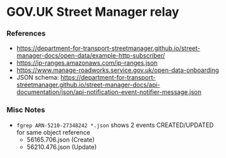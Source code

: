 # GOV.UK Street Manager relay

### References

* https://department-for-transport-streetmanager.github.io/street-manager-docs/open-data/example-http-subscriber/
* https://ip-ranges.amazonaws.com/ip-ranges.json
* https://www.manage-roadworks.service.gov.uk/open-data-onboarding
* JSON schema: https://department-for-transport-streetmanager.github.io/street-manager-docs/api-documentation/json/api-notification-event-notifier-message.json

### Misc Notes

* `fgrep ARN-5210-27348242 *.json` shows 2 events CREATED/UPDATED for same object reference
  - 56165.706.json (Create)
  - 56210.476.json (Update)
